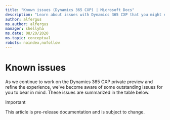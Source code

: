 ```yaml
---
title: "Known issues (Dynamics 365 CXP) | Microsoft Docs"
description: "Learn about issues with Dynamics 365 CXP that you might experience during private preview and how to work around them."
author: alfergus
ms.author: alfergus
manager: shellyha
ms.date: 08/20/2020
ms.topic: conceptual
robots: noindex,nofollow
---
```


# Known issues

As we continue to work on the Dynamics 365 CXP private preview and refine the experience, we've become aware of some outstanding issues for you to bear in mind. These issues are summarized in the table below.

> [!IMPORTANT]
> This article is pre-release documentation and is subject to change.